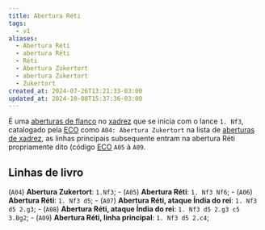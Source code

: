 ```yaml
---
title: Abertura Réti
tags:
  - v1
aliases:
  - Abertura Réti
  - abertura Réti
  - Réti
  - Abertura Zukertort
  - abertura Zukertort
  - Zukertort
created_at: 2024-07-26T13:21:33-03:00
updated_at: 2024-10-08T15:37:36-03:00
---
```


É uma [aberturas de flanco](Xadrez_Aberturas_de_flanco.md) no [xadrez](../../08/06/Xadrez.md) que se inicia com o lance `1. Nf3`, catalogado pela  [ECO](../../../../entrada/2024/07/26/Encyclopaedia_of_Chess_Openings.md) como `A04: Abertura Zukertort`  na lista de [aberturas de xadrez](Xadrez_Aberturas.md), as linhas principais subsequente entram na abertura Réti propriamente dito (código [ECO](../../../../entrada/2024/07/26/Encyclopaedia_of_Chess_Openings.md) `A05` à `A09`.

## Linhas de livro

 (`A04`) **Abertura Zukertort**: `1.Nf3`;
	-  (`A05`) **Abertura Réti**: `1. Nf3 Nf6`;
	-  (`A06`) **Abertura Réti**: `1. Nf3 d5`;
		-  (`A07`) **Abertura Réti, ataque Índia do rei**: `1. Nf3 d5 2.g3`;
			-  (`A08`) **Abertura Réti, ataque Índia do rei**: `1. Nf3 d5 2.g3 c5 3.Bg2`;
			-  (`A09`) **Abertura Réti, linha principal**: `1. Nf3 d5 2.c4`;